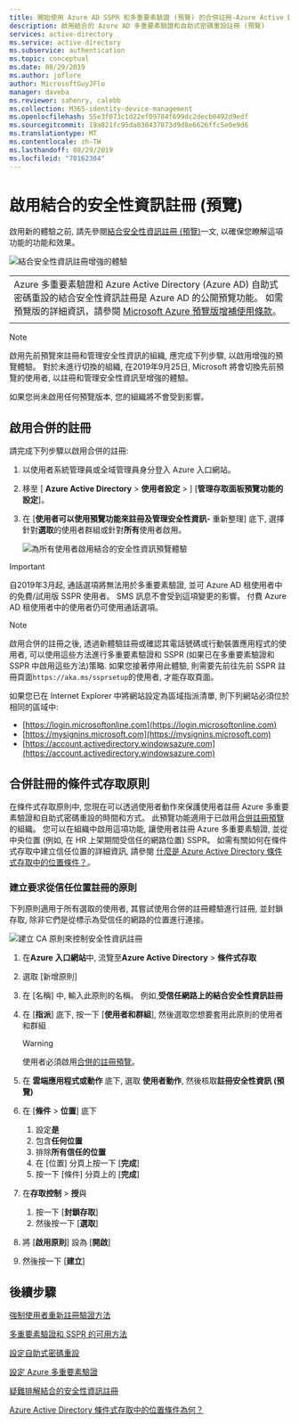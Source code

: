 ```yaml
---
title: 開始使用 Azure AD SSPR 和多重要素驗證 (預覽) 的合併註冊-Azure Active Directory
description: 啟用結合的 Azure AD 多重要素驗證和自助式密碼重設註冊 (預覽)
services: active-directory
ms.service: active-directory
ms.subservice: authentication
ms.topic: conceptual
ms.date: 08/29/2019
ms.author: joflore
author: MicrosoftGuyJFlo
manager: daveba
ms.reviewer: sahenry, calebb
ms.collection: M365-identity-device-management
ms.openlocfilehash: 55e3f073c1d22ef09784f699dc2decb0492d9edf
ms.sourcegitcommit: 19a821fc95da830437873d9d8e6626ffc5e0e9d6
ms.translationtype: MT
ms.contentlocale: zh-TW
ms.lasthandoff: 08/29/2019
ms.locfileid: "70162304"
---
```

# <a name="enable-combined-security-information-registration-preview"></a>啟用結合的安全性資訊註冊 (預覽)

啟用新的體驗之前, 請先參閱[結合安全性資訊註冊 (預覽)](concept-registration-mfa-sspr-combined.md)一文, 以確保您瞭解這項功能的功能和效果。

![結合安全性資訊註冊增強的體驗](media/howto-registration-mfa-sspr-combined/combined-security-info-more-required.png)

|     |
| --- |
| Azure 多重要素驗證和 Azure Active Directory (Azure AD) 自助式密碼重設的結合安全性資訊註冊是 Azure AD 的公開預覽功能。 如需預覽版的詳細資訊，請參閱 [Microsoft Azure 預覽版增補使用條款](https://azure.microsoft.com/support/legal/preview-supplemental-terms/)。|
|     |

> [!NOTE]
> 啟用先前預覽來註冊和管理安全性資訊的組織, 應完成下列步驟, 以啟用增強的預覽體驗。 對於未進行切換的組織, 在2019年9月25日, Microsoft 將會切換先前預覽的使用者, 以註冊和管理安全性資訊至增強的體驗。 
> 
> 如果您尚未啟用任何預覽版本, 您的組織將不會受到影響。

## <a name="enable-combined-registration"></a>啟用合併的註冊

請完成下列步驟以啟用合併的註冊:

1. 以使用者系統管理員或全域管理員身分登入 Azure 入口網站。
2. 移至 [ **Azure Active Directory**  > **使用者設定** > ] [**管理存取面板預覽功能的設定**]。
3. 在 [**使用者可以使用預覽功能來註冊及管理安全性資訊-** 重新整理] 底下, 選擇針對**選取**的使用者群組或針對**所有**使用者啟用。

   ![為所有使用者啟用結合的安全性資訊預覽體驗](media/howto-registration-mfa-sspr-combined/combined-security-info-enable.png)

> [!IMPORTANT]
> 自2019年3月起, 通話選項將無法用於多重要素驗證, 並可 Azure AD 租使用者中的免費/試用版 SSPR 使用者。 SMS 訊息不會受到這項變更的影響。 付費 Azure AD 租使用者中的使用者仍可使用通話選項。

> [!NOTE]
> 啟用合併的註冊之後, 透過新體驗註冊或確認其電話號碼或行動裝置應用程式的使用者, 可以使用這些方法進行多重要素驗證和 SSPR (如果已在多重要素驗證和 SSPR 中啟用這些方法)策略. 如果您接著停用此體驗, 則需要先前往先前 SSPR 註冊頁面`https://aka.ms/ssprsetup`的使用者, 才能存取頁面。

如果您已在 Internet Explorer 中將網站設定為區域指派清單, 則下列網站必須位於相同的區域中:

* [https://login.microsoftonline.com](https://login.microsoftonline.com)
* [https://mysignins.microsoft.com](https://mysignins.microsoft.com)
* [https://account.activedirectory.windowsazure.com](https://account.activedirectory.windowsazure.com)

## <a name="conditional-access-policies-for-combined-registration"></a>合併註冊的條件式存取原則

在條件式存取原則中, 您現在可以透過使用者動作來保護使用者註冊 Azure 多重要素驗證和自助式密碼重設的時間和方式。 此預覽功能適用于已啟用[合併註冊預覽](../authentication/concept-registration-mfa-sspr-combined.md)的組織。 您可以在組織中啟用這項功能, 讓使用者註冊 Azure 多重要素驗證, 並從中央位置 (例如, 在 HR 上架期間受信任的網路位置) SSPR。 如需有關如何在條件式存取中建立信任位置的詳細資訊, 請參閱 [什麼是 Azure Active Directory 條件式存取中的位置條件？](../conditional-access/location-condition.md#named-locations)。

### <a name="create-a-policy-to-require-registration-from-a-trusted-location"></a>建立要求從信任位置註冊的原則

下列原則適用于所有選取的使用者, 其嘗試使用合併的註冊體驗進行註冊, 並封鎖存取, 除非它們是從標示為受信任的網路的位置進行連接。

![建立 CA 原則來控制安全性資訊註冊](media/howto-registration-mfa-sspr-combined/conditional-access-register-security-info.png)

1. 在**Azure 入口網站**中, 流覽至**Azure Active Directory**  > **條件式存取**
1. 選取 [新增原則]
1. 在 [名稱] 中, 輸入此原則的名稱。 例如,**受信任網路上的結合安全性資訊註冊**
1. 在 [**指派**] 底下, 按一下 [**使用者和群組**], 然後選取您想要套用此原則的使用者和群組

   > [!WARNING]
   > 使用者必須啟用[合併的註冊預覽](../authentication/howto-registration-mfa-sspr-combined.md)。

1. 在 **雲端應用程式或動作** 底下, 選取 **使用者動作**, 然後核取**註冊安全性資訊 (預覽)**
1. 在 [**條件** > **位置**] 底下
   1. 設定**是**
   1. 包含**任何位置**
   1. 排除**所有信任的位置**
   1. 在 [位置] 分頁上按一下 [**完成**]
   1. 按一下 [條件] 分頁上的 [**完成**]
1. 在**存取控制** > **授**與
   1. 按一下 [**封鎖存取**]
   1. 然後按一下 [**選取**]
1. 將 [**啟用原則**] 設為 [**開啟**]
1. 然後按一下 [**建立**]

## <a name="next-steps"></a>後續步驟

[強制使用者重新註冊驗證方法](howto-mfa-userdevicesettings.md#manage-authentication-methods)

[多重要素驗證和 SSPR 的可用方法](concept-authentication-methods.md)

[設定自助式密碼重設](howto-sspr-deployment.md)

[設定 Azure 多重要素驗證](howto-mfa-getstarted.md)

[疑難排解結合的安全性資訊註冊](howto-registration-mfa-sspr-combined-troubleshoot.md)

[Azure Active Directory 條件式存取中的位置條件為何？](../conditional-access/location-condition.md)
